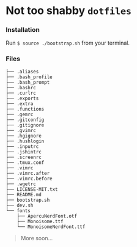 # Not too shabby `dotfiles`

### Installation
	
Run `$ source ./bootstrap.sh` from your terminal.

### Files

	├── .aliases
	├── .bash_profile
	├── .bash_prompt
	├── .bashrc
	├── .curlrc
	├── .exports
	├── .extra
	├── .functions
	├── .gemrc
	├── .gitconfig
	├── .gitignore
	├── .gvimrc
	├── .hgignore
	├── .hushlogin
	├── .inputrc
	├── .jshintrc
	├── .screenrc
	├── .tmux.conf
	├── .vimrc
	├── .vimrc.after
	├── .vimrc.before
	├── .wgetrc
	├── LICENSE-MIT.txt
	├── README.md
	├── bootstrap.sh
	├── dev.sh
	└── fonts
	    ├── ApercuNerdFont.otf
	    ├── Monoisome.ttf
	    └── MonoisomeNerdFont.ttf


> More soon...